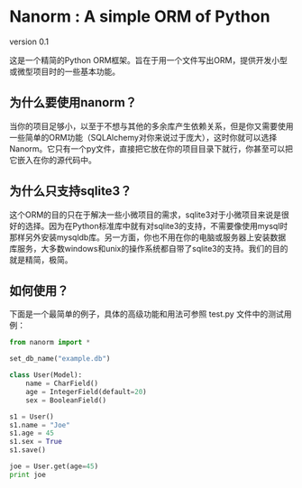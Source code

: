Nanorm : A simple ORM of Python
=========================================
version 0.1


这是一个精简的Python ORM框架。旨在于用一个文件写出ORM，提供开发小型或微型项目时的一些基本功能。


为什么要使用nanorm？
-------------------
当你的项目足够小，以至于不想与其他的多余库产生依赖关系，但是你又需要使用一些简单的ORM功能（SQLAlchemy对你来说过于庞大），这时你就可以选择Nanorm。它只有一个py文件，直接把它放在你的项目目录下就行，你甚至可以把它嵌入在你的源代码中。


为什么只支持sqlite3？
--------------------
这个ORM的目的只在于解决一些小微项目的需求，sqlite3对于小微项目来说是很好的选择。因为在Python标准库中就有对sqlite3的支持，不需要像使用mysql时那样另外安装mysqldb库。另一方面，你也不用在你的电脑或服务器上安装数据库服务，大多数windows和unix的操作系统都自带了sqlite3的支持。我们的目的就是精简，极简。


如何使用？
---------
下面是一个最简单的例子，具体的高级功能和用法可参照 test.py 文件中的测试用例：
```python
from nanorm import *

set_db_name("example.db")

class User(Model):
    name = CharField()
    age = IntegerField(default=20)
    sex = BooleanField()

s1 = User()
s1.name = "Joe"
s1.age = 45
s1.sex = True
s1.save()

joe = User.get(age=45)
print joe

```
